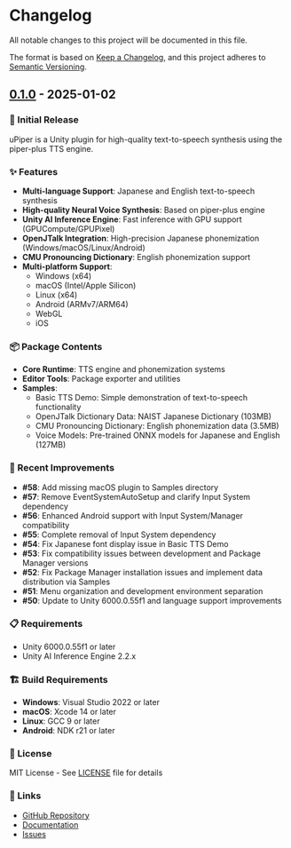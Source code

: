 # Changelog

All notable changes to this project will be documented in this file.

The format is based on [Keep a Changelog](https://keepachangelog.com/en/1.0.0/),
and this project adheres to [Semantic Versioning](https://semver.org/spec/v2.0.0.html).

## [0.1.0] - 2025-01-02

### 🎉 Initial Release

uPiper is a Unity plugin for high-quality text-to-speech synthesis using the piper-plus TTS engine.

### ✨ Features

- **Multi-language Support**: Japanese and English text-to-speech synthesis
- **High-quality Neural Voice Synthesis**: Based on piper-plus engine
- **Unity AI Inference Engine**: Fast inference with GPU support (GPUCompute/GPUPixel)
- **OpenJTalk Integration**: High-precision Japanese phonemization (Windows/macOS/Linux/Android)
- **CMU Pronouncing Dictionary**: English phonemization support
- **Multi-platform Support**: 
  - Windows (x64)
  - macOS (Intel/Apple Silicon)
  - Linux (x64)
  - Android (ARMv7/ARM64)
  - WebGL
  - iOS

### 📦 Package Contents

- **Core Runtime**: TTS engine and phonemization systems
- **Editor Tools**: Package exporter and utilities
- **Samples**:
  - Basic TTS Demo: Simple demonstration of text-to-speech functionality
  - OpenJTalk Dictionary Data: NAIST Japanese Dictionary (103MB)
  - CMU Pronouncing Dictionary: English phonemization data (3.5MB)
  - Voice Models: Pre-trained ONNX models for Japanese and English (127MB)

### 🔧 Recent Improvements

- **#58**: Add missing macOS plugin to Samples directory
- **#57**: Remove EventSystemAutoSetup and clarify Input System dependency
- **#56**: Enhanced Android support with Input System/Manager compatibility
- **#55**: Complete removal of Input System dependency
- **#54**: Fix Japanese font display issue in Basic TTS Demo
- **#53**: Fix compatibility issues between development and Package Manager versions
- **#52**: Fix Package Manager installation issues and implement data distribution via Samples
- **#51**: Menu organization and development environment separation
- **#50**: Update to Unity 6000.0.55f1 and language support improvements

### 📋 Requirements

- Unity 6000.0.55f1 or later
- Unity AI Inference Engine 2.2.x

### 🏗️ Build Requirements

- **Windows**: Visual Studio 2022 or later
- **macOS**: Xcode 14 or later
- **Linux**: GCC 9 or later
- **Android**: NDK r21 or later

### 📝 License

MIT License - See [LICENSE](LICENSE) file for details

### 🔗 Links

- [GitHub Repository](https://github.com/ayutaz/uPiper)
- [Documentation](https://github.com/ayutaz/uPiper/tree/main/docs)
- [Issues](https://github.com/ayutaz/uPiper/issues)

[0.1.0]: https://github.com/ayutaz/uPiper/releases/tag/v0.1.0